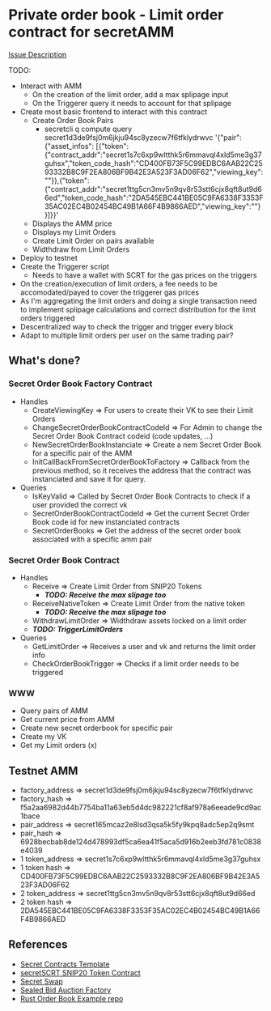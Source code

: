 # Private order book - Limit order contract for secretAMM

[Issue Description](https://github.com/enigmampc/SecretNetwork/issues/699)

TODO:
* Interact with AMM
    * On the creation of the limit order, add a max splipage input
    * On the Triggerer query it needs to account for that splipage
* Create most basic frontend to interact with this contract
    * Create Order Book Pairs
        * secretcli q compute query secret1d3de9fsj0m6jkju94sc8yzecw7f6tfklydrwvc '{"pair": {"asset_infos": [{"token":{"contract_addr":"secret1s7c6xp9wltthk5r6mmavql4xld5me3g37guhsx","token_code_hash":"CD400FB73F5C99EDBC6AAB22C2593332B8C9F2EA806BF9B42E3A523F3AD06F62","viewing_key":""}},{"token":{"contract_addr":"secret1ttg5cn3mv5n9qv8r53stt6cjx8qft8ut9d66ed","token_code_hash":"2DA545EBC441BE05C9FA6338F3353F35AC02EC4B02454BC49B1A66F4B9866AED","viewing_key":""}}]}}'
    * Displays the AMM price
    * Displays my Limit Orders
    * Create Limit Order on pairs available
    * Widthdraw from Limit Orders
* Deploy to testnet
* Create the Triggerer script
    * Needs to have a wallet with SCRT for the gas prices on the triggers
* On the creation/execution of limit orders, a fee needs to be accomodated/payed to cover the triggerer gas prices
* As I'm aggregating the limit orders and doing a single transaction need to implement splipage calculations and correct distribution for the limit orders triggered
* Descentralized way to check the trigger and trigger every block
* Adapt to multiple limit orders per user on the same trading pair?

## What's done?
### Secret Order Book Factory Contract
* Handles
    * CreateViewingKey => For users to create their VK to see their Limit Orders
    * ChangeSecretOrderBookContractCodeId => For Admin to change the Secret Order Book Contract codeid (code updates, ...)
    * NewSecretOrderBookInstanciate => Create a nem Secret Order Book for a specific pair of the AMM
    * InitCallBackFromSecretOrderBookToFactory => Callback from the previous method, so it receives the address that the contract was instanciated and save it for query.
* Queries
    * IsKeyValid => Called by Secret Order Book Contracts to check if a user provided the correct vk
    * SecretOrderBookContractCodeId => Get the current Secret Order Book code id for new instanciated contracts
    * SecretOrderBooks => Get the address of the secret order book associated with a specific amm pair

### Secret Order Book Contract
* Handles
    * Receive => Create Limit Order from SNIP20 Tokens
        * ***TODO: Receive the max slipage too***
    * ReceiveNativeToken => Create Limit Order from the native token
        * ***TODO: Receive the max slipage too***
    * WithdrawLimitOrder => Widthdraw assets locked on a limit order
    * ***TODO: TriggerLimitOrders***
* Queries
    * GetLimitOrder => Receives a user and vk and returns the limit order info
    * CheckOrderBookTrigger => Checks if a limit order needs to be triggered
### WWW
* Query pairs of AMM
* Get current price from AMM
* Create new secret orderbook for specific pair 
* Create my VK
* Get my Limit orders (x)
## Testnet AMM
* factory_address => secret1d3de9fsj0m6jkju94sc8yzecw7f6tfklydrwvc
* factory_hash => f5a2aa6982d44b7754ba11a63eb5d4dc982221cf8af978a6eeade9cd9ac1bace
* pair_address => secret165mcaz2e8lsd3qsa5k5fy9kpq8adc5ep2q9smt
* pair_hash => 6928becbab8de124d478993df5ca6ea41f5aca5d916b2eeb3fd781c0838e4039
* 1 token_address => secret1s7c6xp9wltthk5r6mmavql4xld5me3g37guhsx
* 1 token hash => CD400FB73F5C99EDBC6AAB22C2593332B8C9F2EA806BF9B42E3A523F3AD06F62
* 2 token_address => secret1ttg5cn3mv5n9qv8r53stt6cjx8qft8ut9d66ed
* 2 token hash => 2DA545EBC441BE05C9FA6338F3353F35AC02EC4B02454BC49B1A66F4B9866AED
## References
* [Secret Contracts Template](https://github.com/enigmampc/secret-template)
* [secretSCRT SNIP20 Token Contract](https://github.com/enigmampc/secretSCRT)
* [Secret Swap](https://github.com/enigmampc/SecretSwap)
* [Sealed Bid Auction Factory](https://github.com/baedrik/secret-auction-factory)
* [Rust Order Book Example repo](https://github.com/dgtony/orderbook-rs/blob/master/src)
